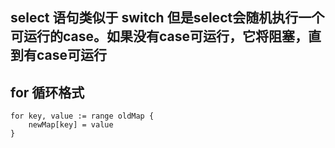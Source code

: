 ## select 语句类似于 switch 但是select会随机执行一个可运行的case。如果没有case可运行，它将阻塞，直到有case可运行

## for 循环格式
```
for key, value := range oldMap {
    newMap[key] = value
}
```